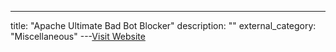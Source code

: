 ---
title: "Apache Ultimate Bad Bot Blocker"
description: ""
external_category: "Miscellaneous"
---[Visit Website](https://github.com/mitchellkrogza/apache-ultimate-bad-bot-blocker)

